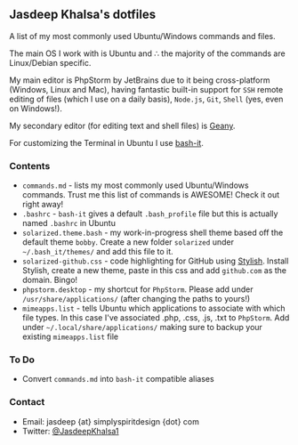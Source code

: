 ## Jasdeep Khalsa's dotfiles ##
A list of my most commonly used Ubuntu/Windows commands and files.

The main OS I work with is Ubuntu and ∴ the majority of the commands are Linux/Debian specific.

My main editor is PhpStorm by JetBrains due to it being cross-platform (Windows, Linux and Mac), having fantastic built-in support for `SSH` remote editing of files (which I use on a daily basis), `Node.js`, `Git`, `Shell` (yes, even on Windows!).

My secondary editor (for editing text and shell files) is [Geany](http://www.geany.org/).

For customizing the Terminal in Ubuntu I use [bash-it](https://github.com/revans/bash-it).

### Contents ###
* `commands.md` - lists my most commonly used Ubuntu/Windows commands. Trust me this list of commands is AWESOME! Check it out right away!
* `.bashrc` - `bash-it` gives a default `.bash_profile` file but this is actually named `.bashrc` in Ubuntu
* `solarized.theme.bash` - my work-in-progress shell theme based off the default theme `bobby`. Create a new folder `solarized` under `~/.bash_it/themes/` and add this file to it.
* `solarized-github.css` - code highlighting for GitHub using [Stylish](http://userstyles.org/stylish/). Install Stylish, create a new theme, paste in this css and add `github.com` as the domain. Bingo!
* `phpstorm.desktop` - my shortcut for `PhpStorm`. Please add under `/usr/share/applications/` (after changing the paths to yours!)
* `mimeapps.list` - tells Ubuntu which applications to associate with which file types. In this case I've associated .php, .css, .js, .txt to `PhpStorm`. Add under `~/.local/share/applications/` making sure to backup your existing `mimeapps.list` file

### To Do ###
* Convert `commands.md` into `bash-it` compatible aliases

### Contact ###
* Email: jasdeep {at} simplyspiritdesign {dot} com
* Twitter: [@JasdeepKhalsa1](http://twitter.com/@JasdeepKhalsa1)